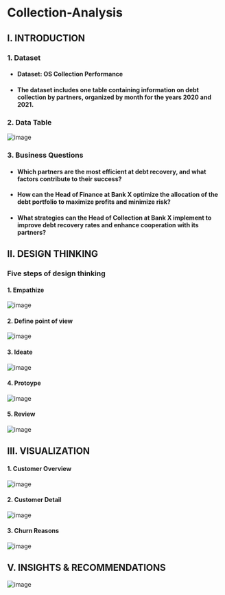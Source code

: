 # Collection-Analysis
## I. INTRODUCTION 
### 1. Dataset
- #### Dataset: OS Collection Performance
- #### The dataset includes one table containing information on debt collection by partners, organized by month for the years 2020 and 2021.
### 2. Data Table
![image](https://github.com/user-attachments/assets/11ae85e5-9234-4cad-b933-75e1625f0a97)
### 3. Business Questions
- #### Which partners are the most efficient at debt recovery, and what factors contribute to their success?
- #### How can the Head of Finance at Bank X optimize the allocation of the debt portfolio to maximize profits and minimize risk?
- #### What strategies can the Head of Collection at Bank X implement to improve debt recovery rates and enhance cooperation with its partners?
## II. DESIGN THINKING
### Five steps of design thinking
#### 1. Empathize
![image](https://github.com/user-attachments/assets/ea161f07-1134-46bc-b8ba-8f9a1be2355e)
#### 2. Define point of view
![image](https://github.com/user-attachments/assets/cd9a0b83-2812-4f30-babc-06e1c4f86298)
#### 3. Ideate
![image](https://github.com/user-attachments/assets/1a94695e-494d-492d-b78f-11c0f3e3bd9d)
#### 4. Protoype
![image](https://github.com/user-attachments/assets/a4fe6c5f-fe4d-4fb1-8cf6-e945c2dc2f10)
#### 5. Review
![image](https://github.com/user-attachments/assets/ce9c2405-4f0d-40ce-9a59-489126e45310)

## III. VISUALIZATION
#### 1. Customer Overview
![image](https://github.com/nguyenhieu0516/User-Churn-Analysis/assets/135586659/4af9b15a-760c-4600-856b-ad1df6d976b3)
#### 2. Customer Detail
![image](https://github.com/nguyenhieu0516/User-Churn-Analysis/assets/135586659/4df3cf6d-58b1-4368-9670-1ce47d1878a2)
#### 3. Churn Reasons
![image](https://github.com/nguyenhieu0516/User-Churn-Analysis/assets/135586659/3147ad9b-9d68-4856-9a38-c47b2626f9a7)

## V. INSIGHTS & RECOMMENDATIONS
![image](https://github.com/nguyenhieu0516/User-Churn-Analysis/assets/135586659/933ac299-1d4f-418b-8869-7a46e8dcc0fa)
